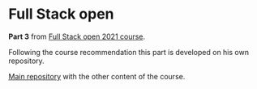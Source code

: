 # Full Stack open

**Part 3** from [Full Stack open 2021 course](https://fullstackopen.com/en/). 

Following the course recommendation this part is developed on his own repository.

[Main repository](https://github.com/adecora/fullstackopen) with the other content of the course.